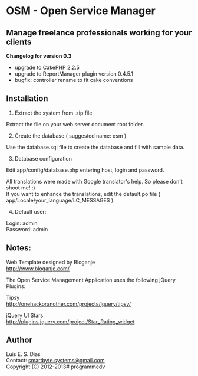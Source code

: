 # OSM - Open Service Manager  
## Manage freelance professionals working for your clients  

**Changelog for version 0.3**  
* upgrade to CakePHP 2.2.5  
* upgrade to ReportManager plugin version 0.4.5.1  
* bugfix: controller rename to fit cake conventions  

## Installation  

1. Extract the system from .zip file  

Extract the file on your web server document root folder.  

2. Create the database  ( suggested name: osm )  

Use the database.sql file to create the database and fill with sample data.  

3. Database configuration  

Edit app/config/database.php entering host, login and password.  

All translations were made with Google translator's help. So please don't shoot me! :)  
If you want to enhance the translations, edit the default.po file ( app/Locale/your_language/LC_MESSAGES ).  

4. Default user:  

Login: admin  
Password: admin  

## Notes:  

Web Template designed by Bloganje  
http://www.bloganje.com/   

The Open Service Management Application uses the following jQuery Plugins:  

Tipsy  
http://onehackoranother.com/projects/jquery/tipsy/  

jQuery UI Stars  
http://plugins.jquery.com/project/Star_Rating_widget  

## Author  
Luis E. S. Dias  
Contact: smartbyte.systems@gmail.com  
Copyright (C) 2012-2013# programmedv
